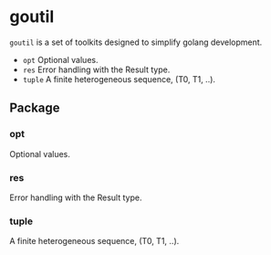 # goutil

`goutil` is a set of toolkits designed to simplify golang development.

- `opt` Optional values.
- `res` Error handling with the Result type.
- `tuple` A finite heterogeneous sequence, (T0, T1, ..).

## Package

### opt

Optional values.

### res

Error handling with the Result type.

### tuple

A finite heterogeneous sequence, (T0, T1, ..).
